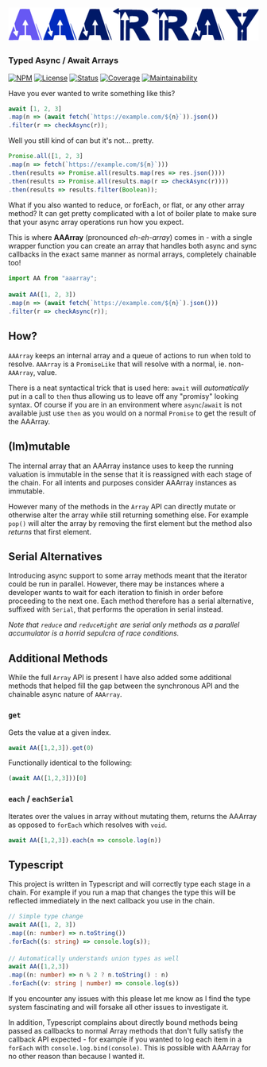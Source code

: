 # ![AAArray](https://raw.githubusercontent.com/murt/aaarray/assets/logo.png)

### Typed Async / Await Arrays

[![NPM](https://img.shields.io/npm/v/aaarray?style=for-the-badge)](https://npmjs.com/package/aaarray)
[![License](https://img.shields.io/npm/l/aaarray?color=blue&style=for-the-badge)](./LICENSE)
[![Status](https://img.shields.io/github/workflow/status/murt/aaarray/CI?style=for-the-badge)](https://github.com/murt/aaarray/actions?query=workflow%3ACI)
[![Coverage](https://img.shields.io/coveralls/github/murt/aaarray?style=for-the-badge)](https://coveralls.io/github/murt/aaarray)
[![Maintainability](https://img.shields.io/codeclimate/maintainability/murt/aaarray?style=for-the-badge)](https://codeclimate.com/github/murt/aaarray)

Have you ever wanted to write something like this?

```javascript
await [1, 2, 3]
.map(n => (await fetch(`https://example.com/${n}`)).json())
.filter(r => checkAsync(r));
```

Well you still kind of can but it's not... pretty.

```javascript
Promise.all([1, 2, 3]
.map(n => fetch(`https://example.com/${n}`)))
.then(results => Promise.all(results.map(res => res.json())))
.then(results => Promise.all(results.map(r => checkAsync(r))))
.then(results => results.filter(Boolean));
```

What if you also wanted to reduce, or forEach, or flat, or any other array method? It can get pretty complicated with a lot of boiler plate to make sure that your async array operations run how you expect.

This is where **AAArray** (pronounced *eh-eh-array*) comes in - with a single wrapper function you can create an array that handles both async and sync callbacks in the exact same manner as normal arrays, completely chainable too!

```javascript
import AA from "aaarray";

await AA([1, 2, 3])
.map(n => (await fetch(`https://example.com/${n}`).json()))
.filter(r => checkAsync(r));
```

## How?

`AAArray` keeps an internal array and a queue of actions to run when told to resolve. `AAArray` is a `PromiseLike` that will resolve with a normal, ie. non-`AAArray`, value.

There is a neat syntactical trick that is used here: `await` will *automatically* put in a call to `then` thus allowing us to leave off any "promisy" looking syntax. Of course if you are in an environment where `async`/`await` is not available just use `then` as you would on a normal `Promise` to get the result of the AAArray.

## (Im)mutable

The internal array that an AAArray instance uses to keep the running valuation is immutable in the sense that it is reassigned with each stage of the chain. For all intents and purposes consider AAArray instances as immutable.

However many of the methods in the `Array` API can directly mutate or otherwise alter the array while still returning something else. For example `pop()` will alter the array by removing the first element but the method also *returns* that first element.

## Serial Alternatives

Introducing async support to some array methods meant that the iterator could be run in parallel. However, there may be instances where a developer wants to wait for each iteration to finish in order before proceeding to the next one. Each method therefore has a serial alternative, suffixed with `Serial`, that performs the operation in serial instead. 

*Note that `reduce` and `reduceRight` are serial only methods as a parallel accumulator is a horrid sepulcra of race conditions.*

## Additional Methods

While the full `Array` API is present I have also added some additional methods that helped fill the gap between the synchronous API and the chainable async nature of `AAArray`.

### `get`

Gets the value at a given index.

```javascript
await AA([1,2,3]).get(0)
```

Functionally identical to the following:

```javascript
(await AA([1,2,3]))[0]
```

### `each` / `eachSerial`

Iterates over the values in array without mutating them, returns the AAArray as opposed to `forEach` which resolves with `void`.

```javascript
await AA([1,2,3]).each(n => console.log(n))
```

## Typescript

This project is written in Typescript and will correctly type each stage in a chain. For example if you run a map that changes the type this will be reflected immediately in the next callback you use in the chain.

```typescript
// Simple type change
await AA([1, 2, 3])
.map((n: number) => n.toString())
.forEach((s: string) => console.log(s));

// Automatically understands union types as well
await AA([1,2,3])
.map((n: number) => n % 2 ? n.toString() : n)
.forEach((v: string | number) => console.log(s))
```

If you encounter any issues with this please let me know as I find the type system fascinating and will forsake all other issues to investigate it.

In addition, Typescript complains about directly bound methods being passed as callbacks to normal Array methods that don't fully satisfy the callback API expected - for example if you wanted to log each item in a `forEach` with `console.log.bind(console)`. This is possible with AAArray for no other reason than because I wanted it.
